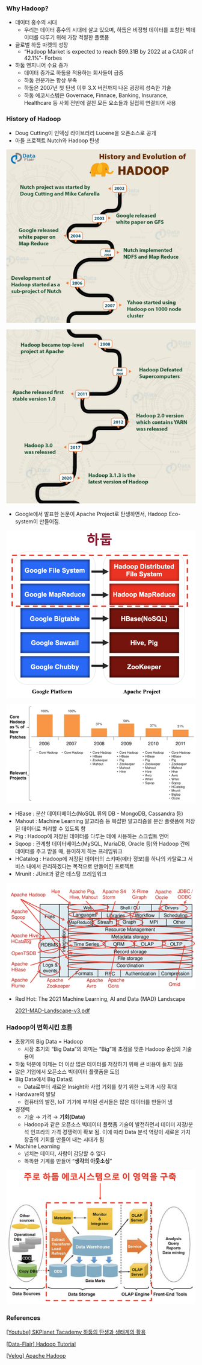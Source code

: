 ### Why Hadoop?

- 데이터 홍수의 시대
    - 우리는 데이터 홍수의 시대에 살고 있으며, 하둡은 비정형 데이터를 포함한 빅데이터를 다루기 위해 가장 적절한 플랫폼
- 글로벌 하둡 마켓의 성장
    - “Hadoop Market is expected to reach $99.31B by 2022 at a CAGR of 42.1%”- Forbes
- 하둡 엔지니어 수요 증가
    - 데이터 증가로 하둡을 적용하는 회사들이 급증
    - 하둡 전문가는 항상 부족
    - 하둡은 2007년 첫 탄생 이후 3.X 버전까지 나온 굉장히 성숙한 기술
    - 하둡 에코시스템은 Governace, Finnace, Banking, Insurance, Healthcare 등 사회 전반에 걸친 모든 요소들과 밀접히 연결되어 사용

### History of Hadoop

- Doug Cutting이 인덱싱 라이브러리 Lucene을 오픈소스로 공개
- 아들 프로젝트 Nutch와 Hadoop 탄생

![Hadoop_history1](asset/Hadoop_history1.png)

![Hadoop_history2](asset/Hadoop_history2.png)

- Google에서 발표한 논문이 Apache Project로 탄생하면서, Hadoop Eco-system이 만들어짐.

![Google_Apache](asset/Google_Apache.png)

![Core_Hadoop_Percentage](asset/Core_Hadoop_Percentage.png)

- HBase : 분산 데이터베이스(NoSQL 류의 DB - MongoDB, Cassandra 등)
- Mahout : Machine Learning 알고리즘 등 복잡한 알고리즘을 분산 플랫폼에 저장된 데이터로 처리할 수 있도록 함
- Pig : Hadoop에 저장된 데이터를 다루는 데에 사용하는 스크립트 언어
- Sqoop : 관계형 데이터베이스(MySQL, MariaDB, Oracle 등)와 Hadoop 간에 데이터를 주고 받을 때, 용이하게 하는 프레임워크
- HCatalog : Hadoop에 저장된 데이터의 스키마(메타 정보)를 하나의 카탈로그 서비스 내에서 관리하겠다는 목적으로 만들어진 프로젝트
- Mrunit : JUnit과 같은 테스팅 프레임워크

![Hadoop_Ecosystem](asset/Hadoop_Ecosystem.png)

- Red Hot: The 2021 Machine Learning, AI and Data (MAD) Landscape
    
    [2021-MAD-Landscape-v3.pdf](asset/2021-MAD-Landscape-v3.pdf)
    

### Hadoop이 변화시킨 흐름

- 초창기의 Big Data = Hadoop
    - 시장 초기의 “Big Data”의 의미는 “Big”에 초점을 맞춘 Hadoop 중심의 기술 용어
- 하둡 덕분에 이제는 더 이상 많은 데이터를 저장하기 위해 큰 비용이 들지 않음
- 많은 기업에서 오픈소스 빅데이터 플랫폼을 도입
- Big Data에서 Big Data로
    - Data로부터 새로운 Insight와 사업 기회를 찾기 위한 노력과 시장 확대
- Hardware의 발달
    - 컴퓨터의 발전, IoT 기기에 부착된 센서들은 많은 데이터를 만들어 냄
- 경쟁력
    - 기술 → 가격 → **기회(Data)**
    - Hadoop과 같은 오픈소스 빅데이터 플랫폼 기술이 발전하면서 데이터 저장/분석 인프라의 가격 경쟁력이 확보 됨. 이에 따라 Data 분석 역량이 새로운 가치 창출의 기회를 만들어 내는 시대가 됨
- Machine Learning
    - 넘치는 데이터, 사람이 감당할 수 없다
    - 똑똑한 기계를 만들어 “**생각의 아웃소싱**”

![DataStorage](asset/DataStorage.png)

### References

[[Youtube] SKPlanet Tacademy 하둡의 탄생과 생태계의 활용](https://www.youtube.com/watch?v=OPodJE1jYbg&t=368s)

[[Data-Flair] Hadoop Tutorial](https://data-flair.training/blogs/hadoop-tutorial/)

[[Velog] Apache Hadoop](https://velog.io/@dnstlr2933/%EC%95%84%ED%8C%8C%EC%B9%98-%ED%95%98%EB%91%A1-T-%EC%95%84%EC%B9%B4%EB%8D%B0%EB%AF%B8)
